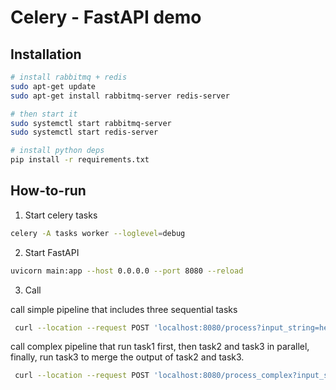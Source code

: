 # Celery - FastAPI demo

## Installation

```bash
# install rabbitmq + redis
sudo apt-get update
sudo apt-get install rabbitmq-server redis-server

# then start it
sudo systemctl start rabbitmq-server
sudo systemctl start redis-server

# install python deps
pip install -r requirements.txt
```

## How-to-run

1. Start celery tasks

```bash 
celery -A tasks worker --loglevel=debug
```

2. Start FastAPI

```bash
uvicorn main:app --host 0.0.0.0 --port 8080 --reload
```

3. Call

call simple pipeline that includes three sequential tasks
```bash
 curl --location --request POST 'localhost:8080/process?input_string=hello'
```

call complex pipeline that run task1 first, then task2 and task3 in parallel, finally, run task3 to merge the output of task2 and task3.
```bash
 curl --location --request POST 'localhost:8080/process_complex?input_string=hello'
```
